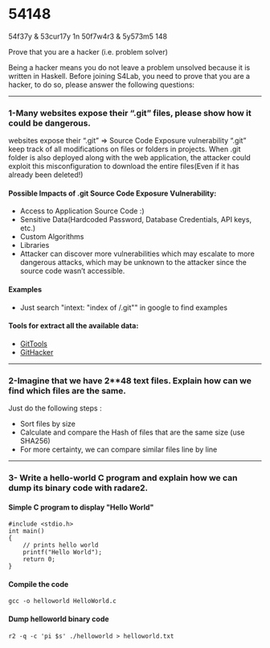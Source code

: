 # 54148
54f37y &amp; 53cur17y 1n 50f7w4r3 &amp; 5y573m5 148


Prove that you are a hacker (i.e. problem solver)

Being a hacker means you do not leave a problem unsolved because it is written in Haskell.
Before joining S4Lab, you need to prove that you are a hacker, to do so, please answer the following questions:

----

### 1-Many websites expose their “.git” files, please show how it could be dangerous.

websites expose their “.git” => Source Code Exposure vulnerability
“.git” keep track of all modifications on files or folders in projects. When .git folder is also deployed along with the web application, the attacker could exploit this misconfiguration to download the entire files(Even if it has already been deleted!)
#### Possible Impacts of .git Source Code Exposure Vulnerability:
* Access to Application Source Code :)
* Sensitive Data(Hardcoded Password, Database Credentials, API keys, etc.)
* Custom Algorithms
* Libraries
* Attacker can discover more vulnerabilities which may escalate to more dangerous attacks, which may be unknown to the attacker since the source code wasn’t accessible. 

#### Examples
* Just search  "intext: "index of /.git"" in google to find examples

#### Tools for extract all the available data:
* [GitTools](https://github.com/internetwache/GitTools)
* [GitHacker](https://github.com/WangYihang/GitHacker)
----

### 2-Imagine that we have 2**48 text files. Explain how can we find which files are the same.

Just do the following steps :
* Sort files by size 
* Calculate and compare the Hash of files that are the same size (use SHA256)
* For more certainty, we can compare similar files line by line

----
### 3- Write a hello-world C program and explain how we can dump its binary code with radare2.

#### Simple C program to display "Hello World"

```
#include <stdio.h>
int main()
{
    // prints hello world
    printf("Hello World");
    return 0;
}
```
#### Compile the code

 ```
 gcc -o helloworld HelloWorld.c
 ```
 
#### Dump helloworld binary code

```
r2 -q -c 'pi $s' ./helloworld > helloworld.txt
```
